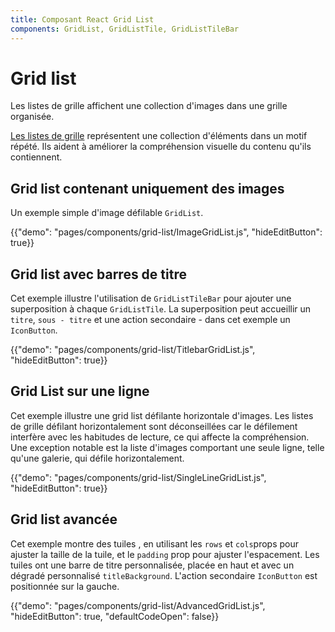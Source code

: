 ```yaml
---
title: Composant React Grid List
components: GridList, GridListTile, GridListTileBar
---
```


# Grid list

<p class="description">Les listes de grille affichent une collection d'images dans une grille organisée.</p>

[Les listes de grille](https://material.io/design/components/image-lists.html) représentent une collection d'éléments dans un motif répété. Ils aident à améliorer la compréhension visuelle du contenu qu'ils contiennent.

## Grid list contenant uniquement des images

Un exemple simple d'image défilable `GridList`.

{{"demo": "pages/components/grid-list/ImageGridList.js", "hideEditButton": true}}

## Grid list avec barres de titre

Cet exemple illustre l'utilisation de `GridListTileBar` pour ajouter une superposition à chaque `GridListTile`. La superposition peut accueillir un `titre`, `sous - titre` et une action secondaire - dans cet exemple un `IconButton`.

{{"demo": "pages/components/grid-list/TitlebarGridList.js", "hideEditButton": true}}

## Grid List sur une ligne

Cet exemple illustre une grid list défilante horizontale d'images. Les listes de grille défilant horizontalement sont déconseillées car le défilement interfère avec les habitudes de lecture, ce qui affecte la compréhension. Une exception notable est la liste d'images comportant une seule ligne, telle qu'une galerie, qui défile horizontalement.

{{"demo": "pages/components/grid-list/SingleLineGridList.js", "hideEditButton": true}}

## Grid list avancée

Cet exemple montre des tuiles , en utilisant les `rows` et `cols`props pour ajuster la taille de la tuile, et le `padding` prop pour ajuster l'espacement. Les tuiles ont une barre de titre personnalisée, placée en haut et avec un dégradé personnalisé `titleBackground`. L'action secondaire `IconButton` est positionnée sur la gauche.

{{"demo": "pages/components/grid-list/AdvancedGridList.js", "hideEditButton": true, "defaultCodeOpen": false}}